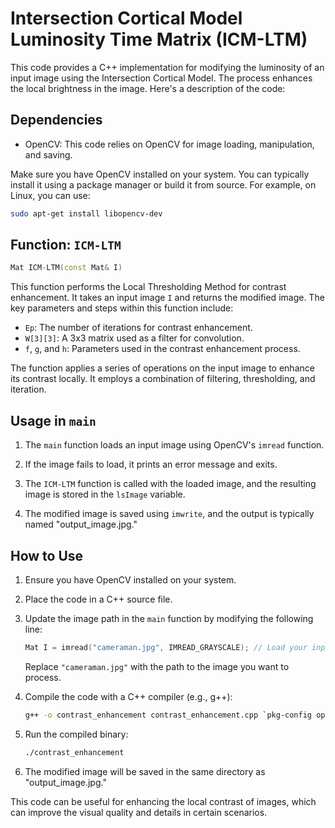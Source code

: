 # Intersection Cortical Model Luminosity Time Matrix (ICM-LTM)

This code provides a C++ implementation for modifying the luminosity of an input image using the Intersection Cortical Model. The process enhances the local brightness in the image. Here's a description of the code:

## Dependencies
- OpenCV: This code relies on OpenCV for image loading, manipulation, and saving.

Make sure you have OpenCV installed on your system. You can typically install it using a package manager or build it from source. For example, on Linux, you can use:

```bash
sudo apt-get install libopencv-dev
```

## Function: `ICM-LTM`

```cpp
Mat ICM-LTM(const Mat& I)
```

This function performs the Local Thresholding Method for contrast enhancement. It takes an input image `I` and returns the modified image. The key parameters and steps within this function include:

- `Ep`: The number of iterations for contrast enhancement.
- `W[3][3]`: A 3x3 matrix used as a filter for convolution.
- `f`, `g`, and `h`: Parameters used in the contrast enhancement process.

The function applies a series of operations on the input image to enhance its contrast locally. It employs a combination of filtering, thresholding, and iteration.

## Usage in `main`

1. The `main` function loads an input image using OpenCV's `imread` function.

2. If the image fails to load, it prints an error message and exits.

3. The `ICM-LTM` function is called with the loaded image, and the resulting image is stored in the `lsImage` variable.

4. The modified image is saved using `imwrite`, and the output is typically named "output_image.jpg."

## How to Use

1. Ensure you have OpenCV installed on your system.

2. Place the code in a C++ source file.

3. Update the image path in the `main` function by modifying the following line:

   ```cpp
   Mat I = imread("cameraman.jpg", IMREAD_GRAYSCALE); // Load your input image here
   ```

   Replace `"cameraman.jpg"` with the path to the image you want to process.

4. Compile the code with a C++ compiler (e.g., g++):

   ```bash
   g++ -o contrast_enhancement contrast_enhancement.cpp `pkg-config opencv --cflags --libs`
   ```

5. Run the compiled binary:

   ```bash
   ./contrast_enhancement
   ```

6. The modified image will be saved in the same directory as "output_image.jpg."

This code can be useful for enhancing the local contrast of images, which can improve the visual quality and details in certain scenarios.
